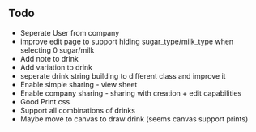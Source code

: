 ## Todo

* Seperate User from company
* improve edit page to support hiding sugar_type/milk_type when selecting 0 sugar/milk
* Add note to drink
* Add variation to drink
* seperate drink string building to different class and improve it
* Enable simple sharing - view sheet
* Enable company sharing - sharing with creation + edit capabilities
* Good Print css
* Support all combinations of drinks
* Maybe move to canvas to draw drink (seems canvas support prints)